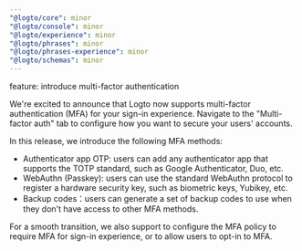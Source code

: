 ```yaml
---
"@logto/core": minor
"@logto/console": minor
"@logto/experience": minor
"@logto/phrases": minor
"@logto/phrases-experience": minor
"@logto/schemas": minor
---
```


feature: introduce multi-factor authentication

We're excited to announce that Logto now supports multi-factor authentication (MFA) for your sign-in experience. Navigate to the "Multi-factor auth" tab to configure how you want to secure your users' accounts.

In this release, we introduce the following MFA methods:

- Authenticator app OTP: users can add any authenticator app that supports the TOTP standard, such as Google Authenticator, Duo, etc.
- WebAuthn (Passkey): users can use the standard WebAuthn protocol to register a hardware security key, such as biometric keys, Yubikey, etc.
- Backup codes：users can generate a set of backup codes to use when they don't have access to other MFA methods.

For a smooth transition, we also support to configure the MFA policy to require MFA for sign-in experience, or to allow users to opt-in to MFA.
